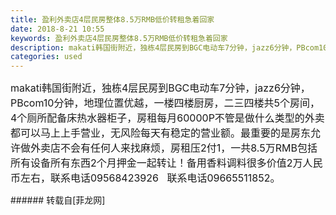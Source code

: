 ```yaml
---
title: 盈利外卖店4层民房整体8.5万RMB低价转租急着回家
date: 2018-8-21 10:55
keywords: 盈利外卖店4层民房整体8.5万RMB低价转租急着回家
description: makati韩国街附近，独栋4层民房到BGC电动车7分钟，jazz6分钟，PBcom10分钟，地理位置优越，一楼四楼厨房，二三四楼共5个房间，4个厕所配备床热水器柜子，房租每月60000P不管是做什么类型的外卖都可以马上上手营业，无风险每天有稳定的营业额。最重要的是房东允许做外卖店不会有任何人来找麻烦，房租压2付1，一共8.5万RMB包括所有设备所有东西2个月押金一起转让！备用香料调料很多价值2万人民币左右，联系电话09568423926   联系电话09665511852。
categories: used
---
```

<td class="t_f" id="postmessage_1670035">

<font style="font-size:16px">makati韩国街附近，独栋4层民房到BGC电动车7分钟，jazz6分钟，PBcom10分钟，地理位置优越，一楼四楼厨房，二三四楼共5个房间，4个厕所配备床热水器柜子，房租每月60000P不管是做什么类型的外卖都可以马上上手营业，无风险每天有稳定的营业额。最重要的是房东允许做外卖店不会有任何人来找麻烦，房租压2付1，一共8.5万RMB包括所有设备所有东西2个月押金一起转让！备用香料调料很多价值2万人民币左右，联系电话09568423926   联系电话09665511852。</font><br/>
</td>
###### 转载自[菲龙网]